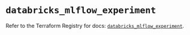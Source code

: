 # `databricks_mlflow_experiment`

Refer to the Terraform Registry for docs: [`databricks_mlflow_experiment`](https://registry.terraform.io/providers/databricks/databricks/1.77.0/docs/resources/mlflow_experiment).

